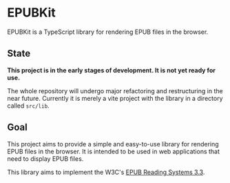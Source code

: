 # EPUBKit

EPUBKit is a TypeScript library for rendering EPUB files in the browser. 

## State

**This project is in the early stages of development. It is not yet ready for use.**

The whole repository will undergo major refactoring and restructuring in the near future. Currently it is merely a vite project with the library in a directory called `src/lib`.

## Goal

This project aims to provide a simple and easy-to-use library for rendering EPUB files in the browser. It is intended to be used in web applications that need to display EPUB files.

This library aims to implement the W3C's [EPUB Reading Systems 3.3](https://www.w3.org/TR/epub-rs-33). 